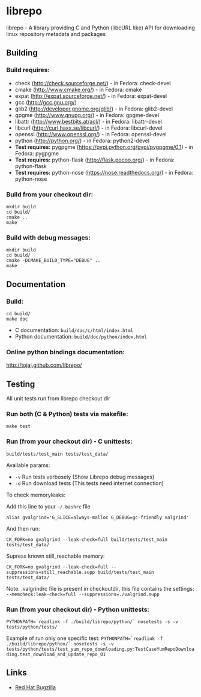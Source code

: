 # librepo

librepo - A library providing C and Python (libcURL like) API for downloading
linux repository metadata and packages

## Building

### Build requires:

* check (http://check.sourceforge.net/) - in Fedora: check-devel
* cmake (http://www.cmake.org/) - in Fedora: cmake
* expat (http://expat.sourceforge.net/) - in Fedora: expat-devel
* gcc (http://gcc.gnu.org/)
* glib2 (http://developer.gnome.org/glib/) - in Fedora: glib2-devel
* gpgme (http://www.gnupg.org/) - in Fedora: gpgme-devel
* libattr (http://www.bestbits.at/acl/) - in Fedora: libattr-devel
* libcurl (http://curl.haxx.se/libcurl/) - in Fedora: libcurl-devel
* openssl (http://www.openssl.org/) - in Fedora: openssl-devel
* python (http://python.org/) - in Fedora: python2-devel
* **Test requires:** pygpgme (https://pypi.python.org/pypi/pygpgme/0.1) - in Fedora: pygpgme
* **Test requires:** python-flask (http://flask.pocoo.org/) - in Fedora: python-flask
* **Test requires:** python-nose (https://nose.readthedocs.org/) - in Fedora: python-nose

### Build from your checkout dir:

    mkdir build
    cd build/
    cmake ..
    make

### Build with debug messages:

    mkdir build
    cd build/
    cmake -DCMAKE_BUILD_TYPE="DEBUG" ..
    make

## Documentation

### Build:

    cd build/
    make doc

* C documentation: `build/doc/c/html/index.html`
* Python documentation: `build/doc/python/index.html`

### Online python bindings documentation:

http://tojaj.github.com/librepo/

## Testing

All unit tests run from librepo checkout dir

### Run both (C & Python) tests via makefile:
    make test

### Run (from your checkout dir) - C unittests:

    build/tests/test_main tests/test_data/

Available params:

* ``-v`` Run tests verbosely (Show Librepo debug messages)
* ``-d`` Run download tests (This tests need internet connection)

To check memoryleaks:

Add this line to your ``~/.bashrc`` file

    alias gvalgrind='G_SLICE=always-malloc G_DEBUG=gc-friendly valgrind'

And then run:

    CK_FORK=no gvalgrind --leak-check=full build/tests/test_main tests/test_data/

Supress known still_reachable memory:

    CK_FORK=no gvalgrind --leak-check=full --suppressions=still_reachable.supp build/tests/test_main tests/test_data/

Note: .valgrindrc file is present in checkoutdir, this file contains the settings:
`--memcheck:leak-check=full --suppressions=./valgrind.supp`

### Run (from your checkout dir) - Python unittests:

    PYTHONPATH=`readlink -f ./build/librepo/python/` nosetests -s -v tests/python/tests/

Example of run only one specific test: ``PYTHONPATH=`readlink -f ./build/librepo/python/` nosetests -s -v tests/python/tests/test_yum_repo_downloading.py:TestCaseYumRepoDownloading.test_download_and_update_repo_01``

## Links

* [Red Hat Bugzilla](https://bugzilla.redhat.com/buglist.cgi?query_format=advanced&bug_status=NEW&bug_status=ASSIGNED&bug_status=MODIFIED&bug_status=VERIFIED&component=librepo)
